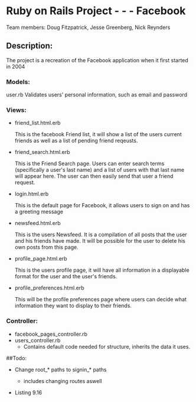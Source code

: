 # Ruby on Rails Project - - - Facebook

Team members: 
Doug Fitzpatrick, Jesse Greenberg, Nick Reynders


## Description: 

The project is a recreation of the Facebook application when it first started in 2004

### Models: 

user.rb
	Validates users' personal information, such as email and password

### Views: 

 - friend_list.html.erb
 		
 	This is the facebook Friend list, it will show a list of the users current friends as well as a list of pending friend reqeusts.

 - friend_search.html.erb

 	This is the Friend Search page. Users can enter search terms (specifically a user's last name) and a list of users with that last name will appear here.  The user can then easily send that user a friend request.

 - login.html.erb

 	This is the default page for Facebook, it allows users to sign on and has a greeting message
		
 - newsfeed.html.erb

 	This is the users Newsfeed. It is a compilation of all posts that the user and his friends have made.  It will be possible for the user to delete his own posts from this page.
	

 - profile_page.html.erb

 	This is the users profile page, it will have all information in a displayable format for the user and the user's friends.

 - profile_preferences.html.erb

	This will be the profile preferences page where users can decide what information they want to display to their friends.

### Controller: 

 - facebook_pages_controller.rb
 - users_controller.rb
 	- Contains default code needed for structure, inherits the data it uses.


##Todo:

- Change root\_\* paths to signin\_\* paths
	- includes changing routes aswell

- Listing 9.16
